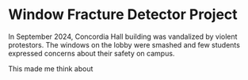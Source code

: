 # Window Fracture Detector Project

In September 2024, Concordia Hall building was vandalized by violent protestors. The windows on the lobby were smashed and few students expressed concerns about their safety on campus.

This made me think about
